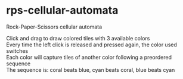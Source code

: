 # rps-cellular-automata
Rock-Paper-Scissors cellular automata  

Click and drag to draw colored tiles with 3 available colors  
Every time the left click is released and pressed again, the color used switches  
Each color will capture tiles of another color following a preordered sequence  
The sequence is: coral beats blue, cyan beats coral, blue beats cyan  
